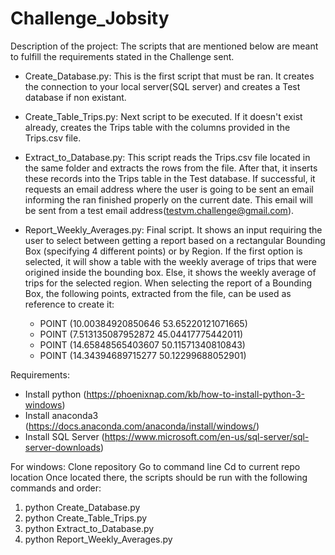 # Challenge_Jobsity
Description of the project:
The scripts that are mentioned below are meant to fulfill the requirements stated in the Challenge sent.
* Create_Database.py: This is the first script that must be ran. It creates the connection to your local server(SQL server) and creates a Test database if non existant.

* Create_Table_Trips.py: Next script to be executed. If it doesn't exist already, creates the Trips table with the columns provided in the Trips.csv file.

* Extract_to_Database.py: This script reads the Trips.csv file located in the same folder and extracts the rows from the file. After that, it inserts these records into the Trips table in the Test database.
If successful, it requests an email address where the user is going to be sent an email informing the ran finished properly on the current date.
This email will be sent from a test email address(testvm.challenge@gmail.com).
						
* Report_Weekly_Averages.py: Final script. It shows an input requiring the user to select between getting a report based on a rectangular Bounding Box (specifying 4 different points) or by Region.
If the first option is selected, it will show a table with the weekly average of trips that were origined inside the bounding box.
Else, it shows the weekly average of trips for the selected region.
	When selecting the report of a Bounding Box, the following points, extracted from the file, can be used as reference to create it:
	- POINT (10.00384920850646 53.65220121071665)
	- POINT (7.513135087952872 45.04417775442011)
	- POINT (14.65848565403607 50.11571340810843)
	- POINT (14.34394689715277 50.12299688052901)
							


Requirements:
* Install python (https://phoenixnap.com/kb/how-to-install-python-3-windows)
* Install anaconda3 (https://docs.anaconda.com/anaconda/install/windows/) 
* Install SQL Server (https://www.microsoft.com/en-us/sql-server/sql-server-downloads)


For windows:
Clone repository
Go to command line
Cd to current repo location
Once located there, the scripts should be run with the following commands and order:
1) python Create_Database.py
2) python Create_Table_Trips.py
3) python Extract_to_Database.py
4) python Report_Weekly_Averages.py



